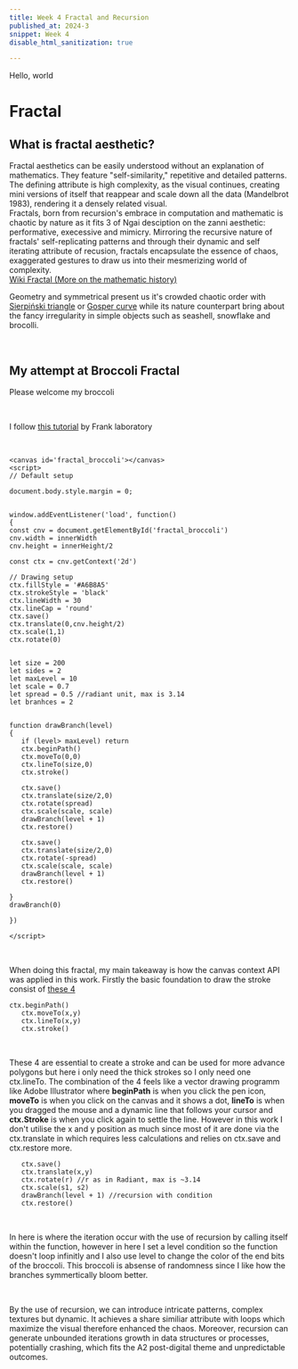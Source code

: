 ```yaml
---
title: Week 4 Fractal and Recursion 
published_at: 2024-3
snippet: Week 4
disable_html_sanitization: true

---
```


Hello, world


# Fractal 
## What is fractal aesthetic?

Fractal aesthetics can be easily understood without an explanation of mathematics. They feature "self-similarity," repetitive and detailed patterns. The defining attribute is high complexity, as the visual continues, creating mini versions of itself that reappear and scale down all the data (Mandelbrot 1983), rendering it a densely related visual. <br>
Fractals, born from recursion's embrace in computation and mathematic is chaotic by nature as it fits 3 of Ngai desciption on the zanni aesthetic: performative, execessive and mimicry. 
Mirroring the recursive nature of fractals' self-replicating patterns and through their dynamic and self iterating attribute of recusion, fractals encapsulate the essence of chaos, exaggerated gestures to draw us into their mesmerizing world of complexity.<br>
[Wiki Fractal (More on the mathematic history)](https://en.wikipedia.org/wiki/Fractal) <br>


Geometry and symmetrical present us it's crowded chaotic order with [Sierpiński triangle](https://en.wikipedia.org/wiki/Sierpi%C5%84ski_triangle) or [Gosper curve](https://en.wikipedia.org/wiki/Fractal_curve) while its nature counterpart bring about the fancy irregularity in simple objects such as seashell, snowflake and brocolli.

<br>

## My attempt at Broccoli Fractal
Please welcome my broccoli

<br>

I follow [this tutorial](https://www.youtube.com/watch?v=dQKYao-daYw&t=1693s) by Frank laboratory

<br>

<canvas id='fractal_broccoli'></canvas>
<script>
// Default setup

document.body.style.margin = 0;


window.addEventListener('load', function()
{
const cnv = document.getElementById('fractal_broccoli')
cnv.width = innerWidth
cnv.height = innerHeight/1.5

const ctx = cnv.getContext('2d')

// Drawing setup
ctx.fillStyle = '#A6B8A5'
ctx.strokeStyle = '#A6B8A5'
ctx.lineWidth = 30
ctx.lineCap = 'round'
ctx.save()
ctx.translate(0,cnv.height/2)
ctx.scale(1,1)
ctx.rotate(0)


let size = 200
let sides = 2
let maxLevel = 10
let scale = 0.7
let spread = 0.5 //radiant unit, max is 3.14
let branhces = 2


function drawBranch(level)
{
   if (level> maxLevel) return
    if (level > 7) {
        ctx.strokeStyle = '#02590F'; // New stroke color
    }
    else {
      ctx.strokeStyle = '#A6B8A5'
    }
   ctx.beginPath()
   ctx.moveTo(0,0)
   ctx.lineTo(size,0)
   ctx.stroke()

   ctx.save()
   ctx.translate(size/2,0)
   ctx.rotate(spread)
   ctx.scale(scale, scale)
   drawBranch(level + 1)
   ctx.strokeStyle = '#02590F'
   ctx.restore()

   ctx.save()
   ctx.translate(size/2,0)
   ctx.rotate(-spread)
   ctx.scale(scale, scale)
   drawBranch(level + 1)
   ctx.restore()

  
}
drawBranch(0)

})

</script>

```
<canvas id='fractal_broccoli'></canvas>
<script>
// Default setup

document.body.style.margin = 0;


window.addEventListener('load', function()
{
const cnv = document.getElementById('fractal_broccoli')
cnv.width = innerWidth
cnv.height = innerHeight/2

const ctx = cnv.getContext('2d')

// Drawing setup
ctx.fillStyle = '#A6B8A5'
ctx.strokeStyle = 'black'
ctx.lineWidth = 30
ctx.lineCap = 'round'
ctx.save()
ctx.translate(0,cnv.height/2)
ctx.scale(1,1)
ctx.rotate(0)


let size = 200
let sides = 2
let maxLevel = 10
let scale = 0.7
let spread = 0.5 //radiant unit, max is 3.14
let branhces = 2


function drawBranch(level)
{
   if (level> maxLevel) return
   ctx.beginPath()
   ctx.moveTo(0,0)
   ctx.lineTo(size,0)
   ctx.stroke()

   ctx.save()
   ctx.translate(size/2,0)
   ctx.rotate(spread)
   ctx.scale(scale, scale)
   drawBranch(level + 1)
   ctx.restore()

   ctx.save()
   ctx.translate(size/2,0)
   ctx.rotate(-spread)
   ctx.scale(scale, scale)
   drawBranch(level + 1)
   ctx.restore()

}
drawBranch(0)

})

</script>

```


<br>

When doing this fractal, my main takeaway is how the canvas context API was applied in this work. 
Firstly the basic foundation to draw the stroke consist of [these 4](https://developer.mozilla.org/en-US/docs/Web/API/CanvasRenderingContext2D/lineTo)

```
ctx.beginPath()
   ctx.moveTo(x,y)
   ctx.lineTo(x,y)
   ctx.stroke()

```
<br>

These 4 are essential to create a stroke and can be used for more advance polygons but here i only need the thick strokes so I only need one ctx.lineTo. The combination of the 4 feels like a vector drawing programm like Adobe Illustrator where **beginPath** is when you click the pen icon, **moveTo** is when you click on the canvas and it shows a dot, **lineTo** is when you dragged the mouse and a dynamic line that follows your cursor and **ctx.Stroke** is when you click again to settle the line. However in this work I don't utilise the x and y position as much since most of it are done via the ctx.translate in  which requires less calculations and relies on ctx.save and ctx.restore more.

```
   ctx.save()
   ctx.translate(x,y)
   ctx.rotate(r) //r as in Radiant, max is ~3.14
   ctx.scale(s1, s2)
   drawBranch(level + 1) //recursion with condition
   ctx.restore()

```

<br>

In here is where the iteration occur with the use of recursion by calling itself within the function, however in here I set a level condition so the function doesn't loop infinitly and I also use level to change the color of the end bits of the broccoli. This broccoli is absense of randomness since I like how the branches symmertically bloom better.

<br>

By the use of recursion, we can introduce intricate patterns, complex textures but dynamic. It achieves a share similiar attribute with loops which maximize the visual therefore enhanced the chaos. Moreover, recursion can generate unbounded iterations growth in data structures or processes, potentially crashing, which fits the A2 post-digital theme and unpredictable outcomes.

<br>

<br>